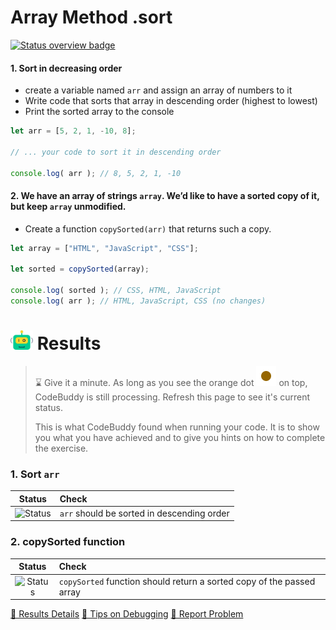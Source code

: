 # Array Method .sort
[![Status overview badge](../../blob/badges/.github/badges/main/badge.svg)](#-results)


#### 1. Sort in decreasing order
* create a variable named `arr` and assign an array of numbers to it
* Write code that sorts that array in descending order (highest to lowest)
* Print the sorted array to the console

```js 
let arr = [5, 2, 1, -10, 8];

// ... your code to sort it in descending order

console.log( arr ); // 8, 5, 2, 1, -10
``` 

#### 2. We have an array of strings `array`. We’d like to have a sorted copy of it, but keep `array` unmodified.

* Create a function `copySorted(arr)` that returns such a copy.

```js
let array = ["HTML", "JavaScript", "CSS"];

let sorted = copySorted(array);

console.log( sorted ); // CSS, HTML, JavaScript
console.log( arr ); // HTML, JavaScript, CSS (no changes)
```

[//]: # (autograding info start)
# <img src="https://github.com/DCI-EdTech/autograding-setup/raw/main/assets/bot-large.svg" alt="" data-canonical-src="https://github.com/DCI-EdTech/autograding-setup/raw/main/assets/bot-large.svg" height="31" /> Results
> ⌛ Give it a minute. As long as you see the orange dot ![processing](https://raw.githubusercontent.com/DCI-EdTech/autograding-setup/main/assets/processing.svg) on top, CodeBuddy is still processing. Refresh this page to see it's current status.
>
> This is what CodeBuddy found when running your code. It is to show you what you have achieved and to give you hints on how to complete the exercise.


### 1. Sort `arr`

|                 Status                  | Check                                                                                    |
| :-------------------------------------: | :--------------------------------------------------------------------------------------- |
| ![Status](../../blob/badges/.github/badges/main/status0.svg) | `arr` should be sorted in descending order  |

### 2. copySorted function

|                 Status                  | Check                                                                                    |
| :-------------------------------------: | :--------------------------------------------------------------------------------------- |
| ![Status](../../blob/badges/.github/badges/main/status1.svg) | `copySorted` function should return a sorted copy of the passed array |



[🔬 Results Details](../../actions)
[🐞 Tips on Debugging](https://github.com/DCI-EdTech/autograding-setup/wiki/How-to-work-with-CodeBuddy)
[📢 Report Problem](https://docs.google.com/forms/d/e/1FAIpQLSfS8wPh6bCMTLF2wmjiE5_UhPiOEnubEwwPLN_M8zTCjx5qbg/viewform?usp=pp_url&entry.652569746=PB-Data-Structure-ArrayMethod-sort)


[//]: # (autograding info end)